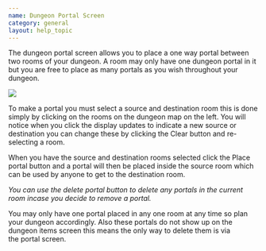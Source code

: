 ```yaml
---
name: Dungeon Portal Screen
category: general
layout: help_topic
---
```

The dungeon portal screen allows you to place a one way portal between two rooms of your dungeon. A room may only have one dungeon portal in it but you are free to place as many portals as you wish throughout your dungeon.

![](https://lohcdn.com/images/dungeonportal.jpg)

To make a portal you must select a source and destination room this is done simply by clicking on the rooms on the dungeon map on the left. You will notice when you click the display updates to indicate a new source or destination you can change these by clicking the Clear button and re-selecting a room.

When you have the source and destination rooms selected click the Place portal button and a portal will then be placed inside the source room which can be used by anyone to get to the destination room.

_You can use the delete portal button to delete any portals in the current room incase you decide to remove a portal._

You may only have one portal placed in any one room at any time so plan your dungeon accordingly. Also these portals do not show up on the dungeon items screen this means the only way to delete them is via the portal screen.